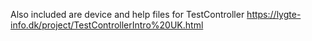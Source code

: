 Also included are device and help files for TestController https://lygte-info.dk/project/TestControllerIntro%20UK.html
